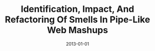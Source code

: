 ---
title: "Identification, Impact, And Refactoring Of Smells In Pipe-Like Web Mashups"
date: 2013-01-01
venue: ""
paperurl: https://doi.org/10.1109/TSE.2013.42
authors: "Kathryn T Stolee and Sebastian G Elbaum"
awards: ""
---
